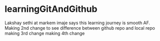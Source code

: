 # learningGitAndGithub
Lakshay sethi at markem imaje says this learning journey is smooth AF.
Making 2nd change to see difference between github repo and local repo
making 3rd change
making 4th change